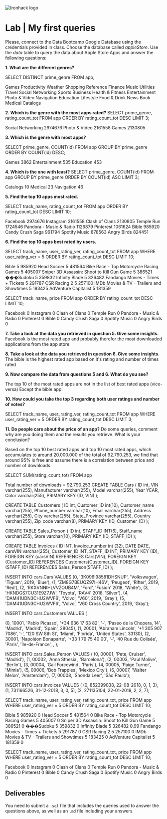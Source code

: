 ![Ironhack logo](https://i.imgur.com/1QgrNNw.png)

# Lab | My first queries

Please, connect to the Data Bootcamp Google Database using the credentials provided in class. Choose the database called *appleStore*. Use the *data* table to query the data about Apple Store Apps and answer the following questions: 

**1. What are the different genres?**

SELECT DISTINCT prime_genre
FROM app;

Games
Productivity
Weather
Shopping
Reference
Finance
Music
Utilities
Travel
Social Networking
Sports
Business
Health & Fitness
Entertainment
Photo & Video
Navigation
Education
Lifestyle
Food & Drink
News
Book
Medical
Catalogs

**2. Which is the genre with the most apps rated?**
SELECT prime_genre, rating_count_tot
FROM app
ORDER BY rating_count_tot DESC
LIMIT 3;

Social Networking	2974676
Photo & Video	2161558
Games	2130805

**3. Which is the genre with most apps?**

SELECT prime_genre, COUNT(id)
FROM app
GROUP BY prime_genre
ORDER BY COUNT(id) DESC;

Games	3862
Entertainment	535
Education	453

**4. Which is the one with least?**
SELECT prime_genre, COUNT(id)
FROM app
GROUP BY prime_genre
ORDER BY COUNT(id) ASC
LIMIT 3;

Catalogs	10
Medical	23
Navigation	46

**5. Find the top 10 apps most rated.**

SELECT track_name, rating_count_tot
FROM app
ORDER BY rating_count_tot DESC
LIMIT 10;

Facebook	2974676
Instagram	2161558
Clash of Clans	2130805
Temple Run	1724546
Pandora - Music & Radio	1126879
Pinterest	1061624
Bible	985920
Candy Crush Saga	961794
Spotify Music	878563
Angry Birds	824451

**6. Find the top 10 apps best rated by users.**

SELECT track_name, user_rating_ver, rating_count_tot
FROM app
WHERE user_rating_ver = 5
ORDER BY rating_count_tot DESC
LIMIT 10;

Bible	5	985920
Head Soccer	5	481564
Bike Race - Top Motorcycle Racing Games	5	405007
Sniper 3D Assassin: Shoot to Kill Gun Game	5	386521
���Sudoku	5	359832
Infinity Blade	5	326482
Fandango Movies - Times + Tickets	5	291787
CSR Racing 2	5	257100
IMDb Movies & TV - Trailers and Showtimes	5	183425
AdVenture Capitalist	5	181359

SELECT track_name, price
FROM app
ORDER BY rating_count_tot DESC
LIMIT 10;

Facebook	0
Instagram	0
Clash of Clans	0
Temple Run	0
Pandora - Music & Radio	0
Pinterest	0
Bible	0
Candy Crush Saga	0
Spotify Music	0
Angry Birds	0


**7. Take a look at the data you retrieved in question 5. Give some insights.**
Facebook is the most rated app and probably therefor the most downloaded applications from the app store

**8. Take a look at the data you retrieved in question 6. Give some insights.**
The bible is the highest rated app based on it's rating and number of times rated 

**9. Now compare the data from questions 5 and 6. What do you see?**

The top 10 of the most rated apps are not in the list of best rated apps (vice-versa)
Except the bible app.

**10. How could you take the top 3 regarding both user ratings and number of votes?**

SELECT track_name, user_rating_ver, rating_count_tot
FROM app
WHERE user_rating_ver = 5
ORDER BY rating_count_tot DESC
LIMIT 3;

**11. Do people care about the price of an app?** Do some queries, comment why are you doing them and the results you retrieve. What is your conclusion?

Based on the top 10 best rated apps and top 10 most rated apps, which accumulates to around 20.000.000 of the total of 92.790.253, we find that around 95% is free and assume there is a correlation between price and number of downloads

SELECT SUM(rating_count_tot)
FROM app

Total number of downloads = 92.790.253
CREATE TABLE Cars (
	ID int,
    VIN varchar(255),
    Manufacturer varchar(255),
    Model varchar(255),
    Year YEAR,
    Color varchar(255),
    PRIMARY KEY (ID, VIN)
);

CREATE TABLE Customers (
	ID int,
    Customer_ID int(10),
    Customer_name varchar(255),
    Phone_number varchar(10),
    Email varchar(255),
    Address varchar(255),
    City varchar(255),
    State_Province varchar(255),
    Country varchar(255),
    Zip_code varchar(8), 
    PRIMARY KEY (ID, Customer_ID)
);

CREATE TABLE Sales_Person (
	ID int,
    STAFF_ID INT(6),
    Staff_name varchar(255),
    Store varchar(10),
    PRIMARY KEY (ID, STAFF_ID)
);

CREATE TABLE Invoices (
	ID INT,
    Invoice_number int (32),
    DATE DATE,
    carsVIN varchar(255),
    Customer_ID INT,
    STAFF_ID INT,
    PRIMARY KEY (ID),
    FOREIGN KEY (carsVIN) REFERENCES Cars(VIN),
    FOREIGN KEY (Customer_ID) REFERENCES Customers(Customer_ID),
    FOREIGN KEY (STAFF_ID) REFERENCES Sales_Person(STAFF_ID)
);

INSERT INTO cars.Cars
VALUES 	(0, '3K096I98581DHSNUP', 'Volkswagen', 	'Tiguan',				2019, 	'Blue'),
		(1,	'ZM8G7BEUQZ97IH46V', 'Peugeot',		'Rifter', 				2019, 	'Red'),
		(2,	'RKXVNNIHLVVZOUB4M', 'Ford',		'Fusion'				2018,	'White'),
		(3,	'HKNDGS7CU31E9Z7JW', 'Toyota',		'RAV4'					2018,	'Silver'),
		(4,	'DAM41UDN3CHU2WVF6', 'Volvo',		'V60',					2019,	'Gray'),
		(5,	'DAM41UDN3CHU2WVF6', 'Volvo',		'V60 Cross Country',	2019,	'Gray');
		
INSERT INTO cars.Customers
VALUES (

(0,	10001,	'Pablo Picasso',		'+34 636 17 63 82',		'-',	'Paseo de la Chopera, 14',	'Madrid',	'Madrid',		'Spain',			28045),
(1,	20001,	'Abraham Lincoln',		'+1 305 907 7086',		'-',	'120 SW 8th St',			'Miami',	'Florida',		'United States',	33130),
(2,	30001,	'Napoléon Bonaparte',	'+33 1 79 75 40 00',	'-',	'40 Rue du Colisée',		'Paris',	'Île-de-France', 			,			);


INSERT INTO cars.Sales_Person
VALUES (
(0,	00001,	'Pete, Cruiser',	'Madrid'),
(1,	00002,	'Anna Sthesia',		'Barcelona'),
(2,	00003,	'Paul Molive',		'Berlin'),
(3,	00004,	'Gail Forcewind',	'Paris'),
(4,	00005,	'Paige Turner',		'Mimia'),
(5,	00006,	'Bob Frapples',		'Mexico City'),
(6,	00007,	'Walter Melon',		'Amsterdam'),
(7,	00008,	'Shonda Leer',		'São Paulo');

INSERT INTO cars.Invoices
VALUES (
(0,	852399038,	22-08-2018,	0,	1,	3),
(1,	731166526,	31-12-2018,	3,	0,	5),
(2,	271135104,	22-01-2019,	2,	2,	7);

SELECT track_name, user_rating_ver, rating_count_tot, price
FROM app
WHERE user_rating_ver = 5
ORDER BY rating_count_tot DESC
LIMIT 10;

Bible	5	985920	0
Head Soccer	5	481564	0
Bike Race - Top Motorcycle Racing Games	5	405007	0
Sniper 3D Assassin: Shoot to Kill Gun Game	5	386521	0
���Sudoku	5	359832	0
Infinity Blade	5	326482	0.99
Fandango Movies - Times + Tickets	5	291787	0
CSR Racing 2	5	257100	0
IMDb Movies & TV - Trailers and Showtimes	5	183425	0
AdVenture Capitalist	5	181359	0

SELECT track_name, user_rating_ver, rating_count_tot, price
FROM app
WHERE user_rating_ver = 5
ORDER BY rating_count_tot DESC
LIMIT 10;

Facebook	0
Instagram	0
Clash of Clans	0
Temple Run	0
Pandora - Music & Radio	0
Pinterest	0
Bible	0
Candy Crush Saga	0
Spotify Music	0
Angry Birds	0

## Deliverables 
You need to submit a `.sql` file that includes the queries used to answer the questions above, as well as an `.md` file including your answers. 

